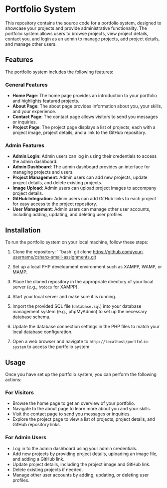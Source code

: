 # Portfolio System

This repository contains the source code for a portfolio system, designed to showcase your projects and provide administrative functionality. The portfolio system allows users to browse projects, view project details, contact you, and login as an admin to manage projects, add project details, and manage other users.

## Features

The portfolio system includes the following features:

### General Features

- **Home Page**: The home page provides an introduction to your portfolio and highlights featured projects.
- **About Page**: The about page provides information about you, your skills, and your experience.
- **Contact Page**: The contact page allows visitors to send you messages or inquiries.
- **Project Page**: The project page displays a list of projects, each with a project image, project details, and a link to the GitHub repository.

### Admin Features

- **Admin Login**: Admin users can log in using their credentials to access the admin dashboard.
- **Admin Dashboard**: The admin dashboard provides an interface for managing projects and users.
- **Project Management**: Admin users can add new projects, update project details, and delete existing projects.
- **Image Upload**: Admin users can upload project images to accompany project details.
- **GitHub Integration**: Admin users can add GitHub links to each project for easy access to the project repository.
- **User Management**: Admin users can manage other user accounts, including adding, updating, and deleting user profiles.

## Installation

To run the portfolio system on your local machine, follow these steps:

1. Clone the repository:
```bash`
   git clone https://github.com/your-username/csharp-small-assignments.git

2. Set up a local PHP development environment such as XAMPP, WAMP, or MAMP.

3. Place the cloned repository in the appropriate directory of your local server (e.g., `htdocs` for XAMPP).

4. Start your local server and make sure it is running.

5. Import the provided SQL file (`database.sql`) into your database management system (e.g., phpMyAdmin) to set up the necessary database schema.

6. Update the database connection settings in the PHP files to match your local database configuration.

7. Open a web browser and navigate to `http://localhost/portfolio-system` to access the portfolio system.

## Usage

Once you have set up the portfolio system, you can perform the following actions:

### For Visitors

- Browse the home page to get an overview of your portfolio.
- Navigate to the about page to learn more about you and your skills.
- Visit the contact page to send you messages or inquiries.
- Explore the project page to view a list of projects, project details, and GitHub repository links.

### For Admin Users

- Log in to the admin dashboard using your admin credentials.
- Add new projects by providing project details, uploading an image file, and adding a GitHub link.
- Update project details, including the project image and GitHub link.
- Delete existing projects if needed.
- Manage other user accounts by adding, updating, or deleting user profiles.

